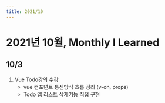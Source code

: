 ```yaml
---
title: 2021/10
---
```


# 2021년 10월, Monthly I Learned

## 10/3

1. Vue Todo강의 수강
   - vue 컴포넌트 통신방식 흐름 정리 (v-on, props)
   - Todo 앱 리스트 삭제기능 직접 구현
